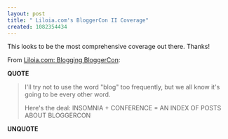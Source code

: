 ```yaml
---
layout: post
title: " Liloia.com's BloggerCon II Coverage"
created: 1082354434
---
```

This looks to be the most comprehensive coverage out there.  Thanks!

From <a href="http://www.liloia.com/archives/000729.php">Liloia.com: Blogging BloggerCon</a>:
<p><strong>QUOTE</strong></p><blockquote>I'll try not to use the word "blog" too frequently, but we all know it's going to be every other word.

Here's the deal:
INSOMNIA + CONFERENCE = AN INDEX OF POSTS ABOUT BLOGGERCON</blockquote><p><strong>UNQUOTE</strong></p>

